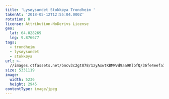 ```yaml
---
title: 'Lysøysundet Stokkøya Trondheim '
takenAt: '2018-05-12T12:55:04.000Z'
rotation: 0
license: Attribution-NoDerivs License
geo:
  lat: 64.028269
  lng: 9.876677
tags:
  - trondheim
  - lysøysundet
  - stokkøya
url: >-
  //images.ctfassets.net/bncv3c2gt878/1zyAxwtKBMWvd9aa9KlbfQ/36fe4eefa719e576d7a61631323f3958/lysysundet-stokkya-trondheim_42081872301_o
size: 5331119
image:
  width: 5236
  height: 2945
contentType: image/jpeg
---
```


